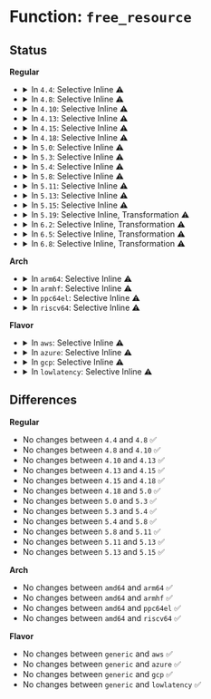 # Function: <code>free_resource</code>

## Status
<b>Regular</b>
<ul>
<li>
<details>
<summary>In <code>4.4</code>: Selective Inline ⚠️</summary>

```c
void free_resource(struct resource *res);
```

**Collision:** Unique Static

**Inline:** Selective

**Transformation:** False

**Instances:**

```
In kernel/resource.c (ffffffff810867b0)
Location: kernel/resource.c:173
Inline: True
Direct callers:
  - kernel/resource.c:__release_region
  - kernel/resource.c:__request_region
  - kernel/resource.c:reserve_region_with_split
  - kernel/resource.c:reserve_region_with_split
  - kernel/resource.c:release_mem_region_adjustable
  - kernel/resource.c:release_mem_region_adjustable
  - kernel/resource.c:release_mem_region_adjustable
```
**Symbols:**

```
ffffffff810867b0-ffffffff81086843: free_resource (STB_LOCAL)
```
</details>
</li>
<li>
<details>
<summary>In <code>4.8</code>: Selective Inline ⚠️</summary>

```c
void free_resource(struct resource *res);
```

**Collision:** Unique Static

**Inline:** Selective

**Transformation:** False

**Instances:**

```
In kernel/resource.c (ffffffff810897f0)
Location: kernel/resource.c:182
Inline: True
Direct callers:
  - kernel/resource.c:release_mem_region_adjustable
  - kernel/resource.c:release_mem_region_adjustable
  - kernel/resource.c:release_mem_region_adjustable
  - kernel/resource.c:__release_region
  - kernel/resource.c:__request_region
  - kernel/resource.c:reserve_region_with_split
  - kernel/resource.c:reserve_region_with_split
```
**Symbols:**

```
ffffffff810897f0-ffffffff810898a0: free_resource (STB_LOCAL)
```
</details>
</li>
<li>
<details>
<summary>In <code>4.10</code>: Selective Inline ⚠️</summary>

```c
void free_resource(struct resource *res);
```

**Collision:** Unique Static

**Inline:** Selective

**Transformation:** False

**Instances:**

```
In kernel/resource.c (ffffffff8108e740)
Location: kernel/resource.c:182
Inline: True
Direct callers:
  - kernel/resource.c:release_mem_region_adjustable
  - kernel/resource.c:release_mem_region_adjustable
  - kernel/resource.c:release_mem_region_adjustable
  - kernel/resource.c:__release_region
  - kernel/resource.c:__request_region
  - kernel/resource.c:reserve_region_with_split
  - kernel/resource.c:reserve_region_with_split
```
**Symbols:**

```
ffffffff8108e740-ffffffff8108e7e8: free_resource (STB_LOCAL)
```
</details>
</li>
<li>
<details>
<summary>In <code>4.13</code>: Selective Inline ⚠️</summary>

```c
void free_resource(struct resource *res);
```

**Collision:** Unique Static

**Inline:** Selective

**Transformation:** False

**Instances:**

```
In kernel/resource.c (ffffffff8108b730)
Location: kernel/resource.c:182
Inline: True
Direct callers:
  - kernel/resource.c:release_mem_region_adjustable
  - kernel/resource.c:release_mem_region_adjustable
  - kernel/resource.c:__release_region
  - kernel/resource.c:__request_region
  - kernel/resource.c:reserve_region_with_split
  - kernel/resource.c:reserve_region_with_split
```
**Symbols:**

```
ffffffff8108b730-ffffffff8108b7dc: free_resource (STB_LOCAL)
```
</details>
</li>
<li>
<details>
<summary>In <code>4.15</code>: Selective Inline ⚠️</summary>

```c
void free_resource(struct resource *res);
```

**Collision:** Unique Static

**Inline:** Selective

**Transformation:** False

**Instances:**

```
In kernel/resource.c (ffffffff810924b0)
Location: kernel/resource.c:182
Inline: True
Direct callers:
  - kernel/resource.c:release_mem_region_adjustable
  - kernel/resource.c:release_mem_region_adjustable
  - kernel/resource.c:__release_region
  - kernel/resource.c:__request_region
  - kernel/resource.c:reserve_region_with_split
  - kernel/resource.c:reserve_region_with_split
```
**Symbols:**

```
ffffffff810924b0-ffffffff8109255c: free_resource (STB_LOCAL)
```
</details>
</li>
<li>
<details>
<summary>In <code>4.18</code>: Selective Inline ⚠️</summary>

```c
void free_resource(struct resource *res);
```

**Collision:** Unique Static

**Inline:** Selective

**Transformation:** False

**Instances:**

```
In kernel/resource.c (ffffffff81095ea0)
Location: kernel/resource.c:149
Inline: True
Direct callers:
  - kernel/resource.c:release_mem_region_adjustable
  - kernel/resource.c:release_mem_region_adjustable
  - kernel/resource.c:__release_region
  - kernel/resource.c:__request_region
  - kernel/resource.c:reserve_region_with_split
  - kernel/resource.c:reserve_region_with_split
```
**Symbols:**

```
ffffffff81095ea0-ffffffff81095f4b: free_resource (STB_LOCAL)
```
</details>
</li>
<li>
<details>
<summary>In <code>5.0</code>: Selective Inline ⚠️</summary>

```c
void free_resource(struct resource *res);
```

**Collision:** Unique Static

**Inline:** Selective

**Transformation:** False

**Instances:**

```
In kernel/resource.c (ffffffff8109e210)
Location: kernel/resource.c:149
Inline: True
Direct callers:
  - kernel/resource.c:release_mem_region_adjustable
  - kernel/resource.c:release_mem_region_adjustable
  - kernel/resource.c:__release_region
  - kernel/resource.c:__request_region
  - kernel/resource.c:reserve_region_with_split
  - kernel/resource.c:reserve_region_with_split
```
**Symbols:**

```
ffffffff8109e210-ffffffff8109e2bb: free_resource (STB_LOCAL)
```
</details>
</li>
<li>
<details>
<summary>In <code>5.3</code>: Selective Inline ⚠️</summary>

```c
void free_resource(struct resource *res);
```

**Collision:** Unique Static

**Inline:** Selective

**Transformation:** False

**Instances:**

```
In kernel/resource.c (ffffffff810a2770)
Location: kernel/resource.c:150
Inline: True
Direct callers:
  - kernel/resource.c:release_mem_region_adjustable
  - kernel/resource.c:release_mem_region_adjustable
  - kernel/resource.c:__release_region
  - kernel/resource.c:__request_region
  - kernel/resource.c:reserve_region_with_split
  - kernel/resource.c:reserve_region_with_split
```
**Symbols:**

```
ffffffff810a2770-ffffffff810a2822: free_resource (STB_LOCAL)
```
</details>
</li>
<li>
<details>
<summary>In <code>5.4</code>: Selective Inline ⚠️</summary>

```c
void free_resource(struct resource *res);
```

**Collision:** Unique Static

**Inline:** Selective

**Transformation:** False

**Instances:**

```
In kernel/resource.c (ffffffff810a8d40)
Location: kernel/resource.c:150
Inline: True
Direct callers:
  - kernel/resource.c:release_mem_region_adjustable
  - kernel/resource.c:release_mem_region_adjustable
  - kernel/resource.c:__release_region
  - kernel/resource.c:__request_region
  - kernel/resource.c:reserve_region_with_split
  - kernel/resource.c:reserve_region_with_split
```
**Symbols:**

```
ffffffff810a8d40-ffffffff810a8df2: free_resource (STB_LOCAL)
```
</details>
</li>
<li>
<details>
<summary>In <code>5.8</code>: Selective Inline ⚠️</summary>

```c
void free_resource(struct resource *res);
```

**Collision:** Unique Static

**Inline:** Selective

**Transformation:** False

**Instances:**

```
In kernel/resource.c (ffffffff810b0170)
Location: kernel/resource.c:150
Inline: True
Direct callers:
  - kernel/resource.c:release_mem_region_adjustable
  - kernel/resource.c:release_mem_region_adjustable
  - kernel/resource.c:__release_region
  - kernel/resource.c:__request_region
  - kernel/resource.c:__reserve_region_with_split
  - kernel/resource.c:__reserve_region_with_split
```
**Symbols:**

```
ffffffff810b0170-ffffffff810b0229: free_resource (STB_LOCAL)
```
</details>
</li>
<li>
<details>
<summary>In <code>5.11</code>: Selective Inline ⚠️</summary>

```c
void free_resource(struct resource *res);
```

**Collision:** Unique Static

**Inline:** Selective

**Transformation:** False

**Instances:**

```
In kernel/resource.c (ffffffff810ab890)
Location: kernel/resource.c:150
Inline: True
Direct callers:
  - kernel/resource.c:merge_system_ram_resource
  - kernel/resource.c:merge_system_ram_resource
  - kernel/resource.c:release_mem_region_adjustable
  - kernel/resource.c:release_mem_region_adjustable
  - kernel/resource.c:release_mem_region_adjustable
  - kernel/resource.c:__release_region
  - kernel/resource.c:__request_region
  - kernel/resource.c:__reserve_region_with_split
  - kernel/resource.c:__reserve_region_with_split
```
**Symbols:**

```
ffffffff810ab890-ffffffff810ab949: free_resource (STB_LOCAL)
```
</details>
</li>
<li>
<details>
<summary>In <code>5.13</code>: Selective Inline ⚠️</summary>

```c
void free_resource(struct resource *res);
```

**Collision:** Unique Static

**Inline:** Selective

**Transformation:** False

**Instances:**

```
In kernel/resource.c (ffffffff810acc10)
Location: kernel/resource.c:149
Inline: True
Direct callers:
  - kernel/resource.c:__request_free_mem_region
  - kernel/resource.c:__request_free_mem_region
  - kernel/resource.c:merge_system_ram_resource
  - kernel/resource.c:merge_system_ram_resource
  - kernel/resource.c:release_mem_region_adjustable
  - kernel/resource.c:release_mem_region_adjustable
  - kernel/resource.c:release_mem_region_adjustable
  - kernel/resource.c:__release_region
  - kernel/resource.c:__request_region
  - kernel/resource.c:reserve_region_with_split
  - kernel/resource.c:reserve_region_with_split
```
**Symbols:**

```
ffffffff810acc10-ffffffff810accc9: free_resource (STB_LOCAL)
```
</details>
</li>
<li>
<details>
<summary>In <code>5.15</code>: Selective Inline ⚠️</summary>

```c
void free_resource(struct resource *res);
```

**Collision:** Unique Static

**Inline:** Selective

**Transformation:** False

**Instances:**

```
In kernel/resource.c (ffffffff810be780)
Location: kernel/resource.c:149
Inline: True
Direct callers:
  - kernel/resource.c:__request_free_mem_region
  - kernel/resource.c:__request_free_mem_region
  - kernel/resource.c:merge_system_ram_resource
  - kernel/resource.c:merge_system_ram_resource
  - kernel/resource.c:release_mem_region_adjustable
  - kernel/resource.c:release_mem_region_adjustable
  - kernel/resource.c:release_mem_region_adjustable
  - kernel/resource.c:__release_region
  - kernel/resource.c:__request_region
  - kernel/resource.c:reserve_region_with_split
  - kernel/resource.c:reserve_region_with_split
```
**Symbols:**

```
ffffffff810be780-ffffffff810be839: free_resource (STB_LOCAL)
```
</details>
</li>
<li>
<details>
<summary>In <code>5.19</code>: Selective Inline, Transformation ⚠️</summary>

**Collision:** Unique Static

**Inline:** Selective

**Transformation:** True

**Instances:**

```
In kernel/resource.c (ffffffff810d61d4)
Location: kernel/resource.c:153
Inline: True
Inline callers:
  - kernel/resource.c:__request_free_mem_region
  - kernel/resource.c:__request_free_mem_region
  - kernel/resource.c:merge_system_ram_resource
  - kernel/resource.c:merge_system_ram_resource
  - kernel/resource.c:release_mem_region_adjustable
  - kernel/resource.c:release_mem_region_adjustable
  - kernel/resource.c:__release_region
  - kernel/resource.c:__request_region
  - kernel/resource.c:reserve_region_with_split
  - kernel/resource.c:reserve_region_with_split
Direct callers:
  - kernel/resource.c:__request_free_mem_region
  - kernel/resource.c:__request_free_mem_region
  - kernel/resource.c:__request_free_mem_region
  - kernel/resource.c:__request_free_mem_region
  - kernel/resource.c:merge_system_ram_resource
  - kernel/resource.c:merge_system_ram_resource
  - kernel/resource.c:release_mem_region_adjustable
  - kernel/resource.c:release_mem_region_adjustable
  - kernel/resource.c:__release_region
  - kernel/resource.c:__request_region
  - kernel/resource.c:reserve_region_with_split
  - kernel/resource.c:reserve_region_with_split
```
**Symbols:**

```
ffffffff810d5cd0-ffffffff810d5db2: free_resource.part.0 (STB_LOCAL)
```
</details>
</li>
<li>
<details>
<summary>In <code>6.2</code>: Selective Inline, Transformation ⚠️</summary>

**Collision:** Unique Static

**Inline:** Selective

**Transformation:** True

**Instances:**

```
In kernel/resource.c (ffffffff810f58b2)
Location: kernel/resource.c:153
Inline: True
Inline callers:
  - kernel/resource.c:get_free_mem_region
  - kernel/resource.c:get_free_mem_region
  - kernel/resource.c:merge_system_ram_resource
  - kernel/resource.c:merge_system_ram_resource
  - kernel/resource.c:release_mem_region_adjustable
  - kernel/resource.c:release_mem_region_adjustable
  - kernel/resource.c:__release_region
  - kernel/resource.c:__request_region
  - kernel/resource.c:reserve_region_with_split
  - kernel/resource.c:reserve_region_with_split
Direct callers:
  - kernel/resource.c:get_free_mem_region
  - kernel/resource.c:get_free_mem_region
  - kernel/resource.c:merge_system_ram_resource
  - kernel/resource.c:merge_system_ram_resource
  - kernel/resource.c:release_mem_region_adjustable
  - kernel/resource.c:release_mem_region_adjustable
  - kernel/resource.c:__release_region
  - kernel/resource.c:__request_region
  - kernel/resource.c:reserve_region_with_split
  - kernel/resource.c:reserve_region_with_split
```
**Symbols:**

```
ffffffff810f4f80-ffffffff810f505f: free_resource.part.0 (STB_LOCAL)
```
</details>
</li>
<li>
<details>
<summary>In <code>6.5</code>: Selective Inline, Transformation ⚠️</summary>

**Collision:** Unique Static

**Inline:** Selective

**Transformation:** True

**Instances:**

```
In kernel/resource.c (ffffffff81101d7a)
Location: kernel/resource.c:153
Inline: True
Inline callers:
  - kernel/resource.c:get_free_mem_region
  - kernel/resource.c:get_free_mem_region
  - kernel/resource.c:merge_system_ram_resource
  - kernel/resource.c:merge_system_ram_resource
  - kernel/resource.c:release_mem_region_adjustable
  - kernel/resource.c:release_mem_region_adjustable
  - kernel/resource.c:__release_region
  - kernel/resource.c:__request_region
  - kernel/resource.c:reserve_region_with_split
  - kernel/resource.c:reserve_region_with_split
Direct callers:
  - kernel/resource.c:get_free_mem_region
  - kernel/resource.c:get_free_mem_region
  - kernel/resource.c:merge_system_ram_resource
  - kernel/resource.c:merge_system_ram_resource
  - kernel/resource.c:release_mem_region_adjustable
  - kernel/resource.c:release_mem_region_adjustable
  - kernel/resource.c:__release_region
  - kernel/resource.c:__request_region
  - kernel/resource.c:reserve_region_with_split
  - kernel/resource.c:reserve_region_with_split
```
**Symbols:**

```
ffffffff811013b0-ffffffff8110149d: free_resource.part.0 (STB_LOCAL)
```
</details>
</li>
<li>
<details>
<summary>In <code>6.8</code>: Selective Inline, Transformation ⚠️</summary>

**Collision:** Unique Static

**Inline:** Selective

**Transformation:** True

**Instances:**

```
In kernel/resource.c (ffffffff8110b4f9)
Location: kernel/resource.c:153
Inline: True
Inline callers:
  - kernel/resource.c:get_free_mem_region
  - kernel/resource.c:get_free_mem_region
  - kernel/resource.c:merge_system_ram_resource
  - kernel/resource.c:merge_system_ram_resource
  - kernel/resource.c:release_mem_region_adjustable
  - kernel/resource.c:release_mem_region_adjustable
  - kernel/resource.c:__release_region
  - kernel/resource.c:__request_region
  - kernel/resource.c:reserve_region_with_split
  - kernel/resource.c:reserve_region_with_split
Direct callers:
  - kernel/resource.c:get_free_mem_region
  - kernel/resource.c:get_free_mem_region
  - kernel/resource.c:merge_system_ram_resource
  - kernel/resource.c:merge_system_ram_resource
  - kernel/resource.c:release_mem_region_adjustable
  - kernel/resource.c:release_mem_region_adjustable
  - kernel/resource.c:__release_region
  - kernel/resource.c:__request_region
  - kernel/resource.c:reserve_region_with_split
  - kernel/resource.c:reserve_region_with_split
```
**Symbols:**

```
ffffffff8110aae0-ffffffff8110abb8: free_resource.part.0 (STB_LOCAL)
```
</details>
</li>
</ul>
<b>Arch</b>
<ul>
<li>
<details>
<summary>In <code>arm64</code>: Selective Inline ⚠️</summary>

```c
void free_resource(struct resource *res);
```

**Collision:** Unique Static

**Inline:** Selective

**Transformation:** False

**Instances:**

```
In kernel/resource.c (ffff800010100070)
Location: kernel/resource.c:150
Inline: True
Direct callers:
  - kernel/resource.c:__release_region
  - kernel/resource.c:__request_region
  - kernel/resource.c:reserve_region_with_split
  - kernel/resource.c:reserve_region_with_split
```
**Symbols:**

```
ffff800010100070-ffff800010100168: free_resource (STB_LOCAL)
```
</details>
</li>
<li>
<details>
<summary>In <code>armhf</code>: Selective Inline ⚠️</summary>

```c
void free_resource(struct resource *res);
```

**Collision:** Unique Static

**Inline:** Selective

**Transformation:** False

**Instances:**

```
In kernel/resource.c (c035cc3c)
Location: kernel/resource.c:150
Inline: True
Direct callers:
  - kernel/resource.c:__release_region
  - kernel/resource.c:__request_region
  - kernel/resource.c:reserve_region_with_split
  - kernel/resource.c:reserve_region_with_split
```
**Symbols:**

```
c035cc3c-c035ccdc: free_resource (STB_LOCAL)
```
</details>
</li>
<li>
<details>
<summary>In <code>ppc64el</code>: Selective Inline ⚠️</summary>

```c
void free_resource(struct resource *res);
```

**Collision:** Unique Static

**Inline:** Selective

**Transformation:** False

**Instances:**

```
In kernel/resource.c (c000000000147c70)
Location: kernel/resource.c:150
Inline: True
Direct callers:
  - kernel/resource.c:release_mem_region_adjustable
  - kernel/resource.c:release_mem_region_adjustable
  - kernel/resource.c:__release_region
  - kernel/resource.c:__release_region
  - kernel/resource.c:__request_region
  - kernel/resource.c:reserve_region_with_split
  - kernel/resource.c:reserve_region_with_split
```
**Symbols:**

```
c000000000147c70-c000000000147d9c: free_resource (STB_LOCAL)
```
</details>
</li>
<li>
<details>
<summary>In <code>riscv64</code>: Selective Inline ⚠️</summary>

```c
void free_resource(struct resource *res);
```

**Collision:** Unique Static

**Inline:** Selective

**Transformation:** False

**Instances:**

```
In kernel/resource.c (ffffffe0000c8006)
Location: kernel/resource.c:150
Inline: True
Direct callers:
  - kernel/resource.c:__release_region
  - kernel/resource.c:__request_region
  - kernel/resource.c:reserve_region_with_split
  - kernel/resource.c:reserve_region_with_split
```
**Symbols:**

```
ffffffe0000c8006-ffffffe0000c80da: free_resource (STB_LOCAL)
```
</details>
</li>
</ul>
<b>Flavor</b>
<ul>
<li>
<details>
<summary>In <code>aws</code>: Selective Inline ⚠️</summary>

```c
void free_resource(struct resource *res);
```

**Collision:** Unique Static

**Inline:** Selective

**Transformation:** False

**Instances:**

```
In kernel/resource.c (ffffffff810a2660)
Location: kernel/resource.c:150
Inline: True
Direct callers:
  - kernel/resource.c:release_mem_region_adjustable
  - kernel/resource.c:release_mem_region_adjustable
  - kernel/resource.c:__release_region
  - kernel/resource.c:__request_region
  - kernel/resource.c:reserve_region_with_split
  - kernel/resource.c:reserve_region_with_split
```
**Symbols:**

```
ffffffff810a2660-ffffffff810a2712: free_resource (STB_LOCAL)
```
</details>
</li>
<li>
<details>
<summary>In <code>azure</code>: Selective Inline ⚠️</summary>

```c
void free_resource(struct resource *res);
```

**Collision:** Unique Static

**Inline:** Selective

**Transformation:** False

**Instances:**

```
In kernel/resource.c (ffffffff81091040)
Location: kernel/resource.c:150
Inline: True
Direct callers:
  - kernel/resource.c:release_mem_region_adjustable
  - kernel/resource.c:release_mem_region_adjustable
  - kernel/resource.c:__release_region
  - kernel/resource.c:__request_region
  - kernel/resource.c:reserve_region_with_split
  - kernel/resource.c:reserve_region_with_split
```
**Symbols:**

```
ffffffff81091040-ffffffff810910f2: free_resource (STB_LOCAL)
```
</details>
</li>
<li>
<details>
<summary>In <code>gcp</code>: Selective Inline ⚠️</summary>

```c
void free_resource(struct resource *res);
```

**Collision:** Unique Static

**Inline:** Selective

**Transformation:** False

**Instances:**

```
In kernel/resource.c (ffffffff810a2610)
Location: kernel/resource.c:150
Inline: True
Direct callers:
  - kernel/resource.c:release_mem_region_adjustable
  - kernel/resource.c:release_mem_region_adjustable
  - kernel/resource.c:__release_region
  - kernel/resource.c:__request_region
  - kernel/resource.c:reserve_region_with_split
  - kernel/resource.c:reserve_region_with_split
```
**Symbols:**

```
ffffffff810a2610-ffffffff810a26c2: free_resource (STB_LOCAL)
```
</details>
</li>
<li>
<details>
<summary>In <code>lowlatency</code>: Selective Inline ⚠️</summary>

```c
void free_resource(struct resource *res);
```

**Collision:** Unique Static

**Inline:** Selective

**Transformation:** False

**Instances:**

```
In kernel/resource.c (ffffffff810aa650)
Location: kernel/resource.c:150
Inline: True
Direct callers:
  - kernel/resource.c:release_mem_region_adjustable
  - kernel/resource.c:release_mem_region_adjustable
  - kernel/resource.c:__release_region
  - kernel/resource.c:__request_region
  - kernel/resource.c:reserve_region_with_split
  - kernel/resource.c:reserve_region_with_split
```
**Symbols:**

```
ffffffff810aa650-ffffffff810aa700: free_resource (STB_LOCAL)
```
</details>
</li>
</ul>

## Differences
<b>Regular</b>
<ul>
<li>
No changes between <code>4.4</code> and <code>4.8</code> ✅
</li>
<li>
No changes between <code>4.8</code> and <code>4.10</code> ✅
</li>
<li>
No changes between <code>4.10</code> and <code>4.13</code> ✅
</li>
<li>
No changes between <code>4.13</code> and <code>4.15</code> ✅
</li>
<li>
No changes between <code>4.15</code> and <code>4.18</code> ✅
</li>
<li>
No changes between <code>4.18</code> and <code>5.0</code> ✅
</li>
<li>
No changes between <code>5.0</code> and <code>5.3</code> ✅
</li>
<li>
No changes between <code>5.3</code> and <code>5.4</code> ✅
</li>
<li>
No changes between <code>5.4</code> and <code>5.8</code> ✅
</li>
<li>
No changes between <code>5.8</code> and <code>5.11</code> ✅
</li>
<li>
No changes between <code>5.11</code> and <code>5.13</code> ✅
</li>
<li>
No changes between <code>5.13</code> and <code>5.15</code> ✅
</li>
</ul>
<b>Arch</b>
<ul>
<li>
No changes between <code>amd64</code> and <code>arm64</code> ✅
</li>
<li>
No changes between <code>amd64</code> and <code>armhf</code> ✅
</li>
<li>
No changes between <code>amd64</code> and <code>ppc64el</code> ✅
</li>
<li>
No changes between <code>amd64</code> and <code>riscv64</code> ✅
</li>
</ul>
<b>Flavor</b>
<ul>
<li>
No changes between <code>generic</code> and <code>aws</code> ✅
</li>
<li>
No changes between <code>generic</code> and <code>azure</code> ✅
</li>
<li>
No changes between <code>generic</code> and <code>gcp</code> ✅
</li>
<li>
No changes between <code>generic</code> and <code>lowlatency</code> ✅
</li>
</ul>
